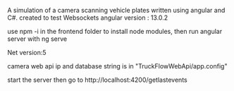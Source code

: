 A simulation of a camera scanning vehicle plates written using angular and C#. created to test Websockets
angular version : 13.0.2


use npm -i in the frontend folder to install node modules, then run angular server with ng serve


Net version:5


camera web api ip and database string is in "TruckFlowWebApi/app.config"

start the server then go to http://localhost:4200/getlastevents
